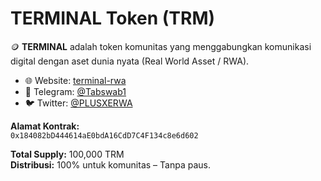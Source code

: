 # TERMINAL Token (TRM)

🪙 **TERMINAL** adalah token komunitas yang menggabungkan komunikasi digital dengan aset dunia nyata (Real World Asset / RWA).

- 🌐 Website: [terminal-rwa](https://bompaket.my.canva.site/s-terminal-rwa)
- 💬 Telegram: [@Tabswab1](https://t.me/Tabswab1)
- 🐦 Twitter: [@PLUSXERWA](https://x.com/PLUSXERWA?t=uNILsOivt2hCdKWhqPC8EQ&s=09)

**Alamat Kontrak:**  
`0x184082bD444614aE0bdA16CdD7C4F134c8e6d602`

**Total Supply:** 100,000 TRM  
**Distribusi:** 100% untuk komunitas – Tanpa paus.
